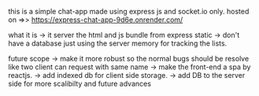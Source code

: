 this is a simple chat-app made using express js and socket.io only.
hosted on =>> https://express-chat-app-9d6e.onrender.com/

what it is
-> it server the html and js bundle from express static
-> don't have a database just using the server memory for tracking the lists. 

future scope
-> make it more robust so the normal bugs should be resolve like two client can request with same name
-> make the front-end a spa by reactjs.
-> add indexed db for client side storage.
-> add DB to the server side for more scalibilty and future advances

